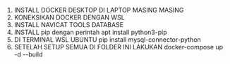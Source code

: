 1. INSTALL DOCKER DESKTOP DI LAPTOP MASING MASING
2. KONEKSIKAN DOCKER DENGAN WSL
3. INSTALL NAVICAT TOOLS DATABASE
4. INSTALL pip dengan perintah apt install python3-pip
5. DI TERMINAL WSL UBUNTU pip install mysql-connector-python
6. SETELAH SETUP SEMUA DI FOLDER INI LAKUKAN docker-compose up -d --build
